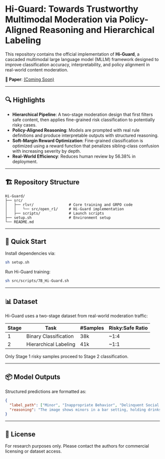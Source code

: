 # Hi-Guard: Towards Trustworthy Multimodal Moderation via Policy-Aligned Reasoning and Hierarchical Labeling

This repository contains the official implementation of **Hi-Guard**, a cascaded multimodal large language model (MLLM) framework designed to improve classification accuracy, interpretability, and policy alignment in real-world content moderation.

**📄 Paper**: [(Coming Soon)]()  
<!-- **📬 Contact**: Anqi Li (anqi.li@sjtu.edu.cn) -->

---

## 🔍 Highlights

- **Hierarchical Pipeline**: A two-stage moderation design that first filters safe content, then applies fine-grained risk classification to potentially risky cases.
- **Policy-Aligned Reasoning**: Models are prompted with real rule definitions and produce interpretable outputs with structured reasoning.
- **Soft-Margin Reward Optimization**: Fine-grained classification is optimized using a reward function that penalizes sibling-class confusion with increasing severity by depth.
- **Real-World Efficiency**: Reduces human review by 56.38% in deployment.

---

## 🏗️ Repository Structure

```
Hi-Guard/
├── src/
│   ├── rlvr/                # Core training and GRPO code
│   │   └── src/open_r1/     # Hi-Guard implementation
│   ├── scripts/             # Launch scripts
├── setup.sh                 # Environment setup
└── README.md
```

---

<!-- ## ⚙️ Setup

Install dependencies via:

```bash
sh setup.sh
```

--- -->

## 🚀 Quick Start

Install dependencies via:

```bash
sh setup.sh
```

Run Hi-Guard training:

```bash
sh src/scripts/7B_Hi-Guard.sh
```

---

<!-- ## 🧠 Method Overview

Hi-Guard addresses key challenges in moderation:
1. Misalignment between model decisions and platform policies
2. Opaque predictions lacking explanation
3. Confusion between fine-grained sibling categories

It resolves these via:
- **Policy-injected prompting** for rule-aware classification
- **Structured output** with `<think>` and `<answer>` format
- **Hierarchical taxonomy** enabling coarse-to-fine prediction
- **Soft-margin reward** to shape learning over sibling categories

All components are optimized using Group Relative Policy Optimization (GRPO).

--- -->

## 📊 Dataset

Hi-Guard uses a two-stage dataset from real-world moderation traffic:

| Stage | Task                  | #Samples | Risky:Safe Ratio |
|-------|-----------------------|----------|------------------|
| 1     | Binary Classification | 38k      | ~1:4             |
| 2     | Hierarchical Labeling | 41k      | ~1:1             |

Only Stage 1 risky samples proceed to Stage 2 classification.

---

<!-- ## 🧪 Evaluation

Hi-Guard is evaluated on:
- **In-domain accuracy** (base set)
- **Generalization to unseen categories**
- **Reasoning preference by human moderators**

Hi-Guard outperforms SFT and RLVR baselines in accuracy, recall, and reasoning quality, while reducing GPU time by 22.7%.

--- -->

## 📦 Model Outputs

Structured predictions are formatted as:

```json
{
  "label_path": ["Minor", "Inappropriate Behavior", "Delinquent Social Atmosphere", "Underage Drinking"],
  "reasoning": "The image shows minors in a bar setting, holding drinks, which aligns with platform policy definition of underage drinking..."
}
```

---

<!-- ## 📌 Citation

```bibtex
@inproceedings{li2026hi-guard,
  title={Towards Trustworthy Multimodal Moderation via Policy-Aligned Reasoning and Hierarchical Labeling},
  author={Li, Anqi and Jin, Wenwei and Tong, Jintao and Qin, Pengda and Li, Weijia and Lu, Guo},
  booktitle={Proceedings of the 2026 ACM SIGKDD Conference on Knowledge Discovery and Data Mining (KDD)},
  year={2026}
}
```

--- -->

## 📝 License

For research purposes only. Please contact the authors for commercial licensing or dataset access.
